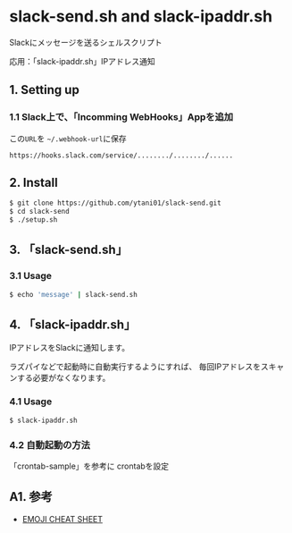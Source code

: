 # slack-send.sh and slack-ipaddr.sh

Slackにメッセージを送るシェルスクリプト

応用：「slack-ipaddr.sh」IPアドレス通知


## 1. Setting up

### 1.1 Slack上で、「Incomming WebHooks」Appを追加

この``URL``を
``~/.webhook-url``に保存
```
https://hooks.slack.com/service/......../......../......
```


## 2. Install

```bash
$ git clone https://github.com/ytani01/slack-send.git
$ cd slack-send
$ ./setup.sh
```


## 3. 「slack-send.sh」

### 3.1 Usage

```bash
$ echo 'message' | slack-send.sh
```

## 4. 「slack-ipaddr.sh」

IPアドレスをSlackに通知します。

ラズパイなどで起動時に自動実行するようにすれば、
毎回IPアドレスをスキャンする必要がなくなります。

### 4.1 Usage

```bash
$ slack-ipaddr.sh
```

### 4.2 自動起動の方法

「crontab-sample」を参考に crontabを設定


## A1. 参考

* [EMOJI CHEAT SHEET](https://www.webfx.com/tools/emoji-cheat-sheet/)
